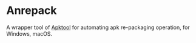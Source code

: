 # Anrepack

A wrapper tool of [Apktool](http://ibotpeaches.github.io/Apktool/) for automating apk re-packaging operation, for Windows, macOS.

